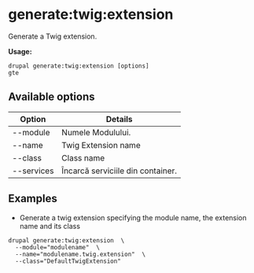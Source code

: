 # generate:twig:extension
Generate a Twig extension.

**Usage:**
```
drupal generate:twig:extension [options]
gte
```

## Available options
Option | Details
-------|-------------
--module | Numele Modulului.
--name | Twig Extension name
--class | Class name
--services | Încarcă serviciile din container.

## Examples
* Generate a twig extension specifying the module name, the extension name and its class
```
drupal generate:twig:extension  \
  --module="modulename"  \
  --name="modulename.twig.extension"  \
  --class="DefaultTwigExtension"
```
